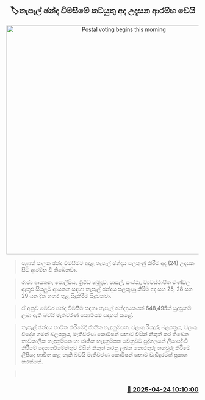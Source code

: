 <p align='center'><b><h2 align='center' title='Postal voting begins this morning'>🏷තැපැල් ඡන්ද විමසීමේ කටයුතු අද උදෑසන ආරම්භ වෙයි</h2></b></p>
<p align='center'><img src='https://helakuru.sgp1.cdn.digitaloceanspaces.com/esana/images/lib/Local-election-postal.jpg' width='600' alt='Postal voting begins this morning'></p>

> පළාත් පාලන ඡන්ද විමසීමට අදාළ තැපැල් ඡන්දය සලකුණු කිරීම අද (24) උදෑසන සිට ආරම්භ වී තිබෙනවා.

> රාජ්‍ය ආයතන, පොලීසිය, ත්‍රිවිධ හමුදාව, පාසල්, සංස්ථා, ව්‍යවස්ථාපිත මණ්ඩල ඇතුළු සියලුම ආයතන සඳහා තැපැල් ඡන්දය සලකුණු කිරීම අද සහ 25, 28 සහ 29 යන දින හතර තුළ සිදුකිරීම සිදුවනවා.

> ඒ අනුව මෙවර ඡන්ද විමසීම සඳහා තැපැල් ඡන්දදායකයන් 648,495ක් සුදුසුකම් ලබා ඇති බවයි මැතිවරණ කොමිසම සඳහන් කළේ.

> තැපැල් ඡන්දය භාවිත කිරීමේදී ජාතික හැඳුනුම්පත, වලංගු රියදුරු බලපත්‍රය, වලංගු විදේශ ගමන් බලපත්‍රය, මැතිවරණ කොමිෂන් සභාව විසින් නිකුත් කර තිබෙන තාවකාලික හැඳුනුම්පත හා ජාතික හැඳුනුම්පත වෙනුවට පුද්ගලයන් ලියාපදිංචි කිරීමේ දෙපාර්තමේන්තුව විසින් නිකුත් කරනු ලබන තොරතුරු තහවුරු කිරීමේ ලිපියද භාවිත කළ හැකි බවයි මැතිවරණ කොමිෂන් සභාව වැඩිදුරටත් ප්‍රකාශ කරන්නේ.

>  



<h3 align='right'><a href='https://www.helakuru.lk/esana/p/109484/'>📅 2025-04-24 10:10:00</a></h3>
